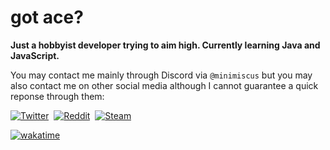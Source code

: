 # got ace?

**Just a hobbyist developer trying to aim high. Currently learning Java and JavaScript.**

You may contact me mainly through Discord via `@minimiscus` but you may also contact me on other social media although I cannot guarantee a quick reponse through them:

<a href="https://twitter.com/minimiscus"><img alt="Twitter" src="https://img.shields.io/badge/Twitter-1DA1F2?style=for-the-badge&logo=twitter&logoColor=white"></a>&nbsp;
<a href="https://reddit.com/u/minimiscus"><img alt="Reddit" src="https://img.shields.io/badge/Reddit-FF5700?style=for-the-badge&logo=reddit&logoColor=white"></a>&nbsp;
<a href="https://steamcommunity.com/id/minimiscus/"><img alt="Steam" src="https://img.shields.io/badge/Steam-2A475E?style=for-the-badge&logo=steam&logoColor=white"></a>&nbsp;

[![wakatime](https://wakatime.com/badge/user/018d5275-65ff-41d6-93b3-e1b2bff2be78.svg?style=for-the-badge)](https://wakatime.com/@018d5275-65ff-41d6-93b3-e1b2bff2be78)

<!--
**minimiscus/minimiscus** is a ✨ _special_ ✨ repository because its `README.md` (this file) appears on your GitHub profile.

Here are some ideas to get you started:

- 🔭 I’m currently working on ...
- 🌱 I’m currently learning ...
- 👯 I’m looking to collaborate on ...
- 🤔 I’m looking for help with ...
- 💬 Ask me about ...
- 📫 How to reach me: ...
- 😄 Pronouns: ...
- ⚡ Fun fact: ...
-->

